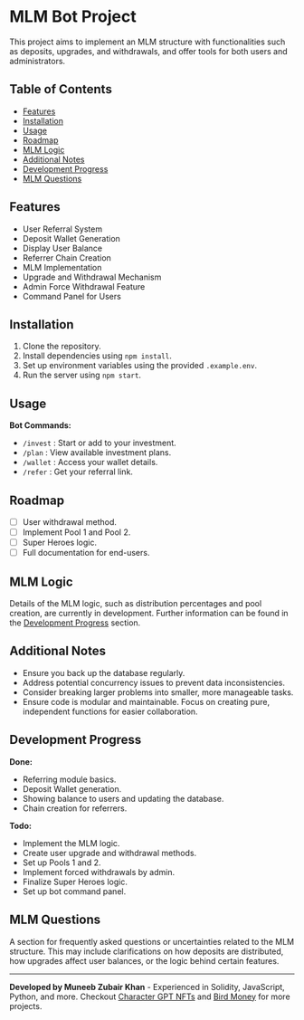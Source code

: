 # MLM Bot Project

This project aims to implement an MLM structure with functionalities such as deposits, upgrades, and withdrawals, and offer tools for both users and administrators.

## Table of Contents

- [Features](#features)
- [Installation](#installation)
- [Usage](#usage)
- [Roadmap](#roadmap)
- [MLM Logic](#mlm-logic)
- [Additional Notes](#additional-notes)
- [Development Progress](#development-progress)
- [MLM Questions](#mlm-questions)

## Features

- User Referral System
- Deposit Wallet Generation
- Display User Balance
- Referrer Chain Creation
- MLM Implementation
- Upgrade and Withdrawal Mechanism
- Admin Force Withdrawal Feature
- Command Panel for Users

## Installation

1. Clone the repository.
2. Install dependencies using `npm install`.
3. Set up environment variables using the provided `.example.env`.
4. Run the server using `npm start`.

## Usage

**Bot Commands:**
- `/invest` : Start or add to your investment.
- `/plan` : View available investment plans.
- `/wallet` : Access your wallet details.
- `/refer` : Get your referral link.

## Roadmap

- [ ] User withdrawal method.
- [ ] Implement Pool 1 and Pool 2.
- [ ] Super Heroes logic.
- [ ] Full documentation for end-users.

## MLM Logic

Details of the MLM logic, such as distribution percentages and pool creation, are currently in development. Further information can be found in the [Development Progress](#development-progress) section.

## Additional Notes

- Ensure you back up the database regularly.
- Address potential concurrency issues to prevent data inconsistencies.
- Consider breaking larger problems into smaller, more manageable tasks.
- Ensure code is modular and maintainable. Focus on creating pure, independent functions for easier collaboration.

## Development Progress

**Done:**
- Referring module basics.
- Deposit Wallet generation.
- Showing balance to users and updating the database.
- Chain creation for referrers.

**Todo:**
- Implement the MLM logic.
- Create user upgrade and withdrawal methods.
- Set up Pools 1 and 2.
- Implement forced withdrawals by admin.
- Finalize Super Heroes logic.
- Set up bot command panel.

## MLM Questions

A section for frequently asked questions or uncertainties related to the MLM structure. This may include clarifications on how deposits are distributed, how upgrades affect user balances, or the logic behind certain features.

---

**Developed by Muneeb Zubair Khan** - Experienced in Solidity, JavaScript, Python, and more. Checkout [Character GPT NFTs](https://mycharacter.ai) and [Bird Money](https://bird.money) for more projects.

